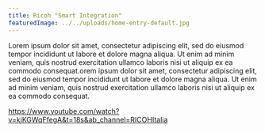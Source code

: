 ```yaml
---
title: Ricoh "Smart Integration"
featuredImage: ../../uploads/home-entry-default.jpg
---
```

Lorem ipsum dolor sit amet, consectetur adipiscing elit, sed do eiusmod tempor incididunt ut labore et dolore magna aliqua. Ut enim ad minim veniam, quis nostrud exercitation ullamco laboris nisi ut aliquip ex ea commodo consequat.orem ipsum dolor sit amet, consectetur adipiscing elit, sed do eiusmod tempor incididunt ut labore et dolore magna aliqua. Ut enim ad minim veniam, quis nostrud exercitation ullamco laboris nisi ut aliquip ex ea commodo consequat.

https://www.youtube.com/watch?v=kjKGWqFfegA&t=18s&ab_channel=RICOHItalia